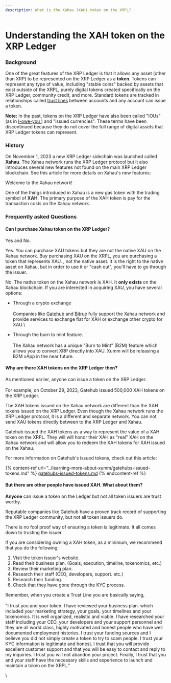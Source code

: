 ```yaml
---
description: What is the Xahau (XAH) token on the XRPL?
---
```


# Understanding the XAH token on the XRP Ledger

### Background

One of the great features of the XRP Ledger is that it allows any asset (other than XRP) to be represented on the XRP Ledger as a **token**. Tokens can represent any type of value, including "stable coins" backed by assets that exist outside of the XRPL, purely digital tokens created specifically on the XRP Ledger, community credit, and more. Standard tokens are tracked in relationships called [trust lines](https://xrpl.org/trust-lines-and-issuing.html) between accounts and any account can issue a token.&#x20;

**Note:** In the past, tokens on the XRP Ledger have also been called "IOUs" (as in [I-owe-you ](https://en.wikipedia.org/wiki/IOU)) and "issued currencies". These terms have been discontinued because they do not cover the full range of digital assets that XRP Ledger tokens can represent.

### History

On November 1, 2023 a new XRP Ledger sidechain was launched called **Xahau**. The Xahau network runs the XRP Ledger protocol but it also introduces several new features not found on the main XRP Ledger blockchain. See this article for more details on Xahau's new features:

Welcome to the Xahau network!

One of the things introduced in Xahau is a new gas token with the trading symbol of **XAH**. The primary purpose of the XAH token is pay for the transaction costs on the Xahau network.&#x20;

### Frequently asked Questions

#### Can I purchase Xahau token on the XRP Ledger?

Yes and No.

Yes. You can purchase XAU tokens but they are not the native XAU on the Xahau network. Buy purchasing XAU on the XRPL, you are purchasing a token that represents XAU. , not the native asset. It is the right to the native asset on Xahau, but in order to use it or "cash out", you'll have to go through the issuer.

No. The native token on the Xahau network is XAH. It **only exists** on the Xahau blockchain. If you are interested in acquiring XAU, you have several options:

* Through a crypto exchange  \
  \
  Companies like [Gatehub](https://gatehub.net/) and [Bitrue](https://www.bitrue.com/home/) fully support the Xahau network and provide services to exchange fiat for XAH or exchange other crypto for XAU.\

* Through the burn to mint feature.\
  \
  The Xahau network has a unique "Burn to Mint" (B2M) feature which allows you to convert XRP directly into XAU. Xumm will be releasing a B2M xApp in the near future.

#### Why are there XAH tokens on the XRP Ledger then?

As mentioned earlier, anyone can issue a token on the XRP Ledger. \
\
For example, on October 29, 2023, Gatehub issued 500,000 XAH tokens on the XRP Ledger. &#x20;

The XAH tokens issued on the Xahau network are different than the XAH tokens issued on the XRP Ledger. Even though the Xahau network runs the XRP Ledger protocol, it is a different and separate network. You can not send XAU tokens directly between to the XRP Ledger and Xahau.

Gatehub issued the XAH tokens as a way to represent the value of a XAH token on the XRPL. They will will honor their XAH as "real" XAH on the Xahau network and will allow you to redeem the XAH tokens for XAH issued on the Xahau.

For more information on Gatehub's issued tokens, check out this article:

{% content-ref url="../learning-more-about-xumm/gatehubs-issued-tokens.md" %}
[gatehubs-issued-tokens.md](../learning-more-about-xumm/gatehubs-issued-tokens.md)
{% endcontent-ref %}

#### But there are other people have issued XAH. What about them?

**Anyone** can issue a token on the Ledger but not all token issuers are trust worthy.

Reputable companies like Gatehub have a proven track record of supporting the XRP Ledger community, but not all token issuers do.

There is no fool proof way of ensuring a token is legitimate. It all comes down to trusting the issuer.

If you are considering owning a XAH token, as a minimum,  we recommend that you do the following:

1. Visit the token issuer's website.
2. Read their business plan. (Goals, execution, timeline, tokenomics, etc.)
3. Review their marketing plan.
4. Research their staff (CEO, developers, support. etc.)
5. Research their funding.
6. Check that they have gone through the KYC process.

Remember, when you create a Trust Line you are basically saying, \
\
"I trust you and your token. I have reviewed your business plan. which included your marketing strategy, your goals, your timelines and your tokenomics. It is well organized, realistic and viable. I have researched your staff including your CEO, your developers and your support personnel and they are all world class, highly motivated and honest people who have well documented employment histories. I trust your funding sources and I believe you did not simply create a token to try to scam people. I trust your KYC information is legitimate and honest. I trust that you will provide excellent customer support and that you will be easy to contact and reply to my inquiries. I trust you will not abandon your project. Finally, I trust that you and your staff have the necessary skills and experience to launch and maintain a token on the XRPL."





&#x20;

\







